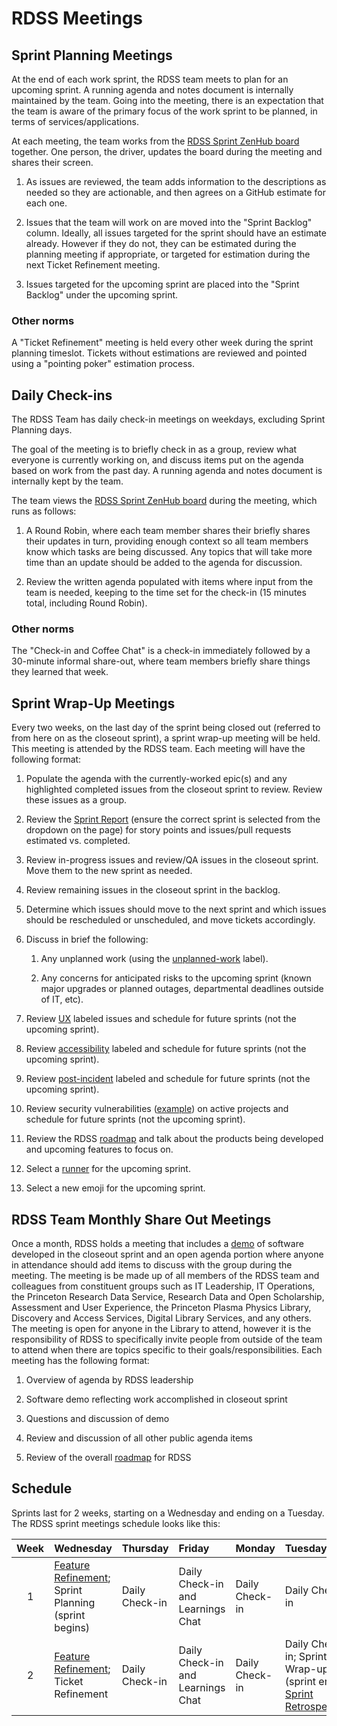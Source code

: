 # RDSS Meetings

## Sprint Planning Meetings

At the end of each work sprint, the RDSS team meets to plan for an upcoming sprint. A running agenda and notes document is internally maintained by the team. Going into the meeting, there is an expectation that the team is aware of the primary focus of the work sprint to be planned, in terms of services/applications.

At each meeting, the team works from the [RDSS Sprint ZenHub board](https://app.zenhub.com/workspaces/rdss-61a4f1a12a399b001730f65a/board) together. One person, the driver, updates the board during the meeting and shares their screen.

1. As issues are reviewed, the team adds information to the descriptions as needed so they are actionable, and then agrees on a GitHub estimate for each one.

2. Issues that the team will work on are moved into the "Sprint Backlog" column.  Ideally, all issues targeted for the sprint should have an estimate already.  However if they do not, they can be estimated during the planning meeting if appropriate, or targeted for estimation during the next Ticket Refinement meeting.

3. Issues targeted for the upcoming sprint are placed into the "Sprint Backlog" under the upcoming sprint.

### Other norms

A "Ticket Refinement" meeting is held every other week during the sprint planning timeslot.  Tickets without estimations are reviewed and pointed using a "pointing poker" estimation process.   

## Daily Check-ins

The RDSS Team has daily check-in meetings on weekdays, excluding Sprint Planning days.

The goal of the meeting is to briefly check in as a group, review what everyone is currently working on, and discuss items put on the agenda based on work from the past day. A running agenda and notes document is internally kept by the team.

The team views the [RDSS Sprint ZenHub board](https://app.zenhub.com/workspaces/rdss-61a4f1a12a399b001730f65a/board) during the meeting, which runs as follows:

1. A Round Robin, where each team member shares their briefly shares their updates in turn, providing enough context so all team members know which tasks are being discussed.  Any topics that will take more time than an update should be added to the agenda for discussion.

1. Review the written agenda populated with items where input from the team is needed, keeping to the time set for the check-in (15 minutes total, including Round Robin).

### Other norms

The "Check-in and Coffee Chat" is a check-in immediately followed by a 30-minute informal share-out, where team members briefly share things they learned that week. 

## Sprint Wrap-Up Meetings

Every two weeks, on the last day of the sprint being closed out (referred to from here on as the closeout sprint), a sprint wrap-up meeting will be held.  This meeting is attended by the RDSS team.  Each meeting will have the following format:

1. Populate the agenda with the currently-worked epic(s) and any highlighted completed issues from the closeout sprint to review.  Review these issues as a group.  

2. Review the [Sprint Report](https://app.zenhub.com/workspaces/rdss-61a4f1a12a399b001730f65a/reports/burndown) (ensure the correct sprint is selected from the dropdown on the page) for story points and issues/pull requests estimated vs. completed.

3. Review in-progress issues and review/QA issues in the closeout sprint.  Move them to the new sprint as needed.

4. Review remaining issues in the closeout sprint in the backlog.

5. Determine which issues should move to the next sprint and which issues should be rescheduled or unscheduled, and move tickets accordingly. 

6. Discuss in brief the following:

    1. Any unplanned work (using the [unplanned-work](https://github.com/pulibrary/rdss-catchall/issues/108#workspaces/rdss-61a4f1a12a399b001730f65a/board?labels=unplanned-work) label).

    2. Any concerns for anticipated risks to the upcoming sprint (known major upgrades or planned outages, departmental deadlines outside of IT, etc).

7. Review [UX](https://github.com/pulibrary/rdss-catchall/issues/108#workspaces/rdss-61a4f1a12a399b001730f65a/board?labels=UX) labeled issues and schedule for future sprints (not the upcoming sprint).

8. Review [accessibility](https://github.com/pulibrary/rdss-catchall/issues/108#workspaces/rdss-61a4f1a12a399b001730f65a/board?labels=accessibility) labeled and schedule for future sprints (not the upcoming sprint).

9. Review [post-incident](https://github.com/pulibrary/rdss-catchall/issues/108#workspaces/rdss-61a4f1a12a399b001730f65a/board?labels=post-incident) labeled and schedule for future sprints (not the upcoming sprint).

10. Review security vulnerabilities ([example](https://github.com/pulibrary/pdc_describe/security/dependabot)) on active projects and schedule for future sprints (not the upcoming sprint).

11. Review the RDSS [roadmap](roadmap.md) and talk about the products being developed and upcoming features to focus on.

12. Select a [runner](runner.md) for the upcoming sprint.

13. Select a new emoji for the upcoming sprint.

## RDSS Team Monthly Share Out Meetings

Once a month, RDSS holds a meeting that includes a [demo](software_demos.md) of software developed in the closeout sprint and an open agenda portion where anyone in attendance should add items to discuss with the group during the meeting.  The meeting is be made up of all members of the RDSS team and colleagues from constituent groups such as IT Leadership, IT Operations, the Princeton Research Data Service, Research Data and Open Scholarship, Assessment and User Experience, the Princeton Plasma Physics Library, Discovery and Access Services, Digital Library Services, and any others.  The meeting is open for anyone in the Library to attend, however it is the responsibility of RDSS to specifically invite people from outside of the team to attend when there are topics specific to their goals/responsibilities.  Each meeting has the following format: 

1. Overview of agenda by RDSS leadership

1. Software demo reflecting work accomplished in closeout sprint

1. Questions and discussion of demo

1. Review and discussion of all other public agenda items

1. Review of the overall [roadmap](roadmap.md) for RDSS

## Schedule

Sprints last for 2 weeks, starting on a Wednesday and ending on a Tuesday. The RDSS sprint meetings schedule looks like this:

| Week | Wednesday                           | Thursday       | Friday                            | Monday         | Tuesday                                                  |
| :--: | :---------------------------------- | :------------- | :-------------------------------- | :------------- | :------------------------------------------------------- |
|  1   | [Feature Refinement](product_owners.md); Sprint Planning (sprint begins) | Daily Check-in | Daily Check-in and Learnings Chat | Daily Check-in | Daily Check-in                                           |
|  2   | [Feature Refinement](product_owners.md); Ticket Refinement        | Daily Check-in | Daily Check-in and Learnings Chat | Daily Check-in | Daily Check-in; Sprint Wrap-up (sprint ends); [Sprint Retrospective](retros.md) |
